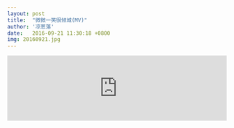 ```yaml
---
layout: post
title:  "微微一笑很倾城(MV)"
author: '凉葱落'
date:   2016-09-21 11:30:18 +0800
img: 20160921.jpg
---
```

<style type="text/css">.img{display:none;}</style>
<iframe frameborder="0" width="100%" src="http://v.qq.com/iframe/player.html?vid=w0021melrdx&tiny=0&auto=0" allowfullscreen></iframe>


